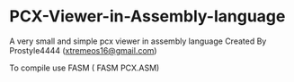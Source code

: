 PCX-Viewer-in-Assembly-language
===============================

A very small and simple pcx viewer in assembly language
Created By Prostyle4444 (xtremeos16@gmail.com)

To compile use FASM ( FASM PCX.ASM)


